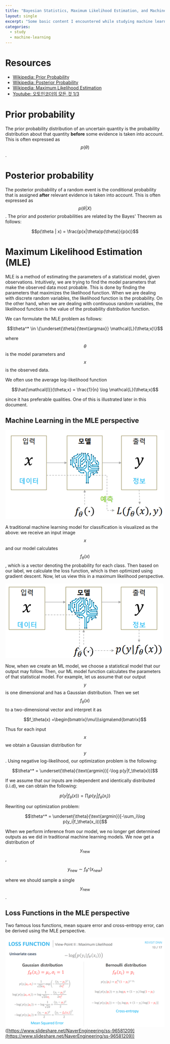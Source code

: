 ```yaml
---
title: "Bayesian Statistics, Maximum Likelihood Estimation, and Machine Learning"
layout: single
excerpt: "Some basic content I encountered while studying machine learning. A very brief explanation of prior probabilities, posterior probabilities, maximum likelihood estimation, and how they provide a new viewpoint for machine learning models."
categories:
  - study
  - machine-learning
---
```

# Resources
- [Wikipedia: Prior Probability](https://en.wikipedia.org/wiki/Prior_probability)
- [Wikipedia: Posterior Probability](https://en.wikipedia.org/wiki/Posterior_probability)
- [Wikipedia: Maximum Likelihood Estimation](https://en.wikipedia.org/wiki/Maximum_likelihood_estimation)
- [Youtube: 오토인코더의 모든 것 1/3](https://www.youtube.com/watch?v=o_peo6U7IRM)

# Prior probability
The prior probability distribution of an uncertain quantity is the probability distribution about that quantity **before** some evidence is taken into account. This is often expressed as $$p(\theta)$$.

# Posterior probability
The posterior probability of a random event is the conditional probability that is assigned **after** relevant evidence is taken into account. This is often expressed as $$p(\theta | X)$$. The prior and posterior probabilities are related by the Bayes' Theorem as follows:

$$p(\theta | x) = \frac{p(x|\theta)p(\theta)}{p(x)}$$

# Maximum Likelihood Estimation (MLE)
MLE is a method of estimating the parameters of a statistical model, given observations. Intuitively, we are trying to find the model parameters that make the observed data most probable. This is done by finding the parameters that maximizes the likelihood function. When we are dealing with discrete random variables, the likelihood function is the probability. On the other hand, when we are dealing with continuous random variables, the likelihood function is the value of the probability distribution function. 

We can formulate the MLE problem as follows:

$$\theta^* \in \{\underset{\theta}{\text{argmax}} \mathcal{L}(\theta;x)\}$$

where $$\theta$$ is the model parameters and $$x$$ is the observed data.

We often use the average log-likelihood function

$$\hat{\mathcal{l}}(\theta;x) = \frac{1}{n} \log \mathcal{L}(\theta;x)$$

since it has preferable qualities. One of this is illustrated later in this document.

## Machine Learning in the MLE perspective
![Tradidional machine learning models](https://raw.githubusercontent.com/jaywonchung/jaywonchung.github.io/master/assets/images/posts/2019-01-29-ML-model-traditional.png)

A traditional machine learning model for classification is visualized as the above: we receive an input image $$x$$ and our model calculates $$f_\theta (x)$$, which is a vector denoting the probability for each class. Then based on our label, we calculate the loss function, which is then optimized using gradient descent. Now, let us view this in a maximum likelihood perspective.

![Machine learning models in a MLE perspective](https://raw.githubusercontent.com/jaywonchung/jaywonchung.github.io/master/assets/images/posts/2019-01-29-ML-model-MLE.png)

Now, when we create an ML model, we choose a statistical model that our output may follow. Then, our ML model function calculates the parameters of that statistical model. For example, let us assume that our output $$y$$ is one dimensional and has a Gaussian distribution. Then we set $$f_\theta(x)$$ to a two-dimensional vector and interpret it as 

$$f_\theta(x) =\begin{bmatrix}\mu\\\sigma\end{bmatrix}$$

Thus for each input $$x$$ we obtain a Gaussian distribution for $$y$$. Using negative log-likelihood, our optimization problem is the following:

$$\theta^* = \underset{\theta}{\text{argmin}}[-\log p(y|f_\theta(x))]$$

If we assume that our inputs are independent and identically distributed (i.i.d), we can obtain the following:

$$p(y|f_\theta(x)) = \prod_i p(y_i|f_\theta(x_i))$$

Rewriting our optimization problem:

$$\theta^* = \underset{\theta}{\text{argmin}}[-\sum_i\log p(y_i|f_\theta(x_i))]$$

When we perform inference from our model, we no longer get determined outputs as we did in traditional machine learning models. We now get a distribution of $$y_\text{new}$$,

$$y_\text{new} \sim f_{\theta^*}(x_\text{new})$$

where we should sample a single $$y_\text{new}$$.

## Loss Functions in the MLE perspective
Two famous loss functions, mean square error and cross-entropy error, can be derived using the MLE perspective.

![Loss function derived](https://raw.githubusercontent.com/jaywonchung/jaywonchung.github.io/master/assets/images/posts/2019-01-29-Loss-functions-MLE.png)
([https://www.slideshare.net/NaverEngineering/ss-96581209](https://www.slideshare.net/NaverEngineering/ss-96581209))





